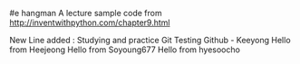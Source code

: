 #e hangman
A lecture sample code from http://inventwithpython.com/chapter9.html

New Line added : Studying and practice  Git 
Testing Github - Keeyong
Hello from Heejeong
Hello from Soyoung677
Hello from hyesoocho